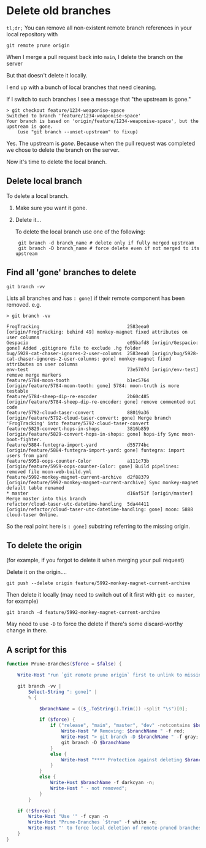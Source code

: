 ﻿# Delete old branches

`tl;dr;` You can remove all non-existent remote branch references in your local repository with

	git remote prune origin

When I merge a pull request back into `main`, I delete the branch on the server

But that doesn't delete it locally.

I end up with a bunch of local branches that need cleaning.

If I switch to such branches I see a message that "the upstream is gone."

	> git checkout feature/1234-weaponise-space
	Switched to branch 'feature/1234-weaponise-space'
	Your branch is based on 'origin/feature/1234-weaponise-space', but the upstream is gone.
		(use "git branch --unset-upstream" to fixup)

Yes. The upstream is *gone*. Because when the pull request was completed we chose to delete the branch on the server.

Now it's time to delete the local branch.

## Delete local branch

To delete a local branch.

1. Make sure you want it gone.
2. Delete it...

	To delete the local branch use one of the following:

		git branch -d branch_name # delete only if fully merged upstream
		git branch -D branch_name # force delete even if not merged to its upstream

## Find all 'gone' branches to delete

	git branch -vv

Lists all branches and has `: gone]` if their remote component has been removed. e.g.

```plaintext
> git branch -vv

FrogTracking								2583eea0 [origin/FrogTracking: behind 49] monkey-magnet fixed attributes on user columns
Gespacio									e05bafd8 [origin/Gespacio: gone] Added .gitignore file to exclude .hg folder
bug/5928-cat-chaser-ignores-2-user-columns	2583eea0 [origin/bug/5928-cat-chaser-ignores-2-user-columns: gone] monkey-magnet fixed attributes on user columns
env-test									73e5707d [origin/env-test] remove merge markers
feature/5784-moon-tooth						b1ec5764 [origin/feature/5784-moon-tooth: gone] 5784: moon-truth is more testable
feature/5784-sheep-dip-re-encoder			2b60c485 [origin/feature/5784-sheep-dip-re-encoder: gone] remove commented out code
feature/5792-cloud-taser-convert			88019a36 [origin/feature/5792-cloud-taser-convert: gone] Merge branch 'FrogTracking' into feature/5792-cloud-taser-convert
feature/5829-convert-hops-in-shops			3816b859 [origin/feature/5829-convert-hops-in-shops: gone] hops-ify Sync moon-boot-fighter.
feature/5884-funtegra-import-yard			d55774bc [origin/feature/5884-funtegra-import-yard: gone] funtegra: import users from yard
feature/5959-oops-counter-Color				a111c73b [origin/feature/5959-oops-counter-Color: gone] Build pipelines: removed file moon-web-build.yml
feature/5992-monkey-magnet-current-archive	d2f88379 [origin/feature/5992-monkey-magnet-current-archive] Sync monkey-magnet default table renamed
* master									d16af51f [origin/master] Merge master into this branch
refactor/cloud-taser-utc-datetime-handling	5da44411 [origin/refactor/cloud-taser-utc-datetime-handling: gone] moon: 5888 cloud-taser Online.
```

So the real point here is `: gone]` substring referring to the missing origin.

## To delete the origin

(for example, if you forgot to delete it when merging your pull request)

Delete it on the origin....

	git push --delete origin feature/5992-monkey-magnet-current-archive

Then delete it locally (may need to switch out of it first with `git co master`, for example)

	git branch -d feature/5992-monkey-magnet-current-archive

May need to use `-D` to force the delete if there's some discard-worthy change in there.

## A script for this

```powershell
function Prune-Branches($force = $false) {

    Write-Host "run `git remote prune origin` first to unlink to missing remotes" -f yellow

    git branch -vv |
        Select-String ": gone]" |
        % {

            $branchName = (($_.ToString().Trim()) -split "\s")[0];

            if ($force) {
                if ("release", "main", "master", "dev" -notcontains $branchName) {
                    Write-Host "# Removing: $branchName " -f red;
                    Write-Host "> git branch -D $branchName " -f gray;
                    git branch -D $branchName
                }
                else {
                    Write-Host "**** Protection against deleting $branchName " -f yellow;
                }
            }
            else {
                Write-Host $branchName -f darkcyan -n;
                Write-Host " - not removed";
            }
        }

    if (!$force) {
        Write-Host "Use '" -f cyan -n
        Write-Host "Prune-Branches `$true" -f white -n;
        Write-Host "' to force local deletion of remote-pruned branches" -f cyan;
    }
}
```
